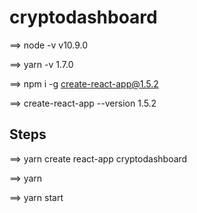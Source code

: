 # cryptodashboard

==> node -v
v10.9.0

==> yarn -v
1.7.0

==> npm i -g create-react-app@1.5.2

==> create-react-app --version
1.5.2

## Steps

==> yarn create react-app cryptodashboard

==> yarn

==> yarn start
